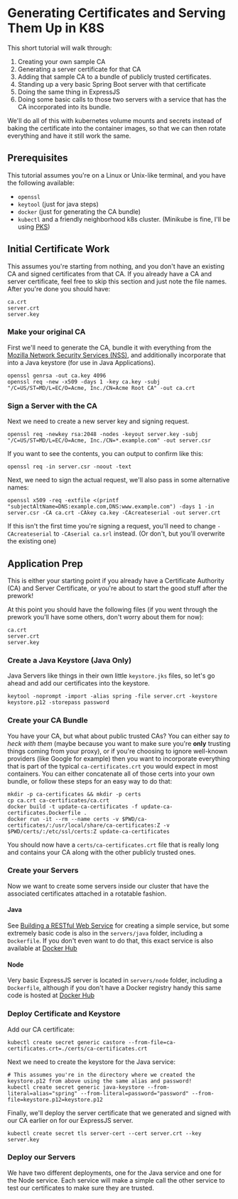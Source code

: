 # Generating Certificates and Serving Them Up in K8S

This short tutorial will walk through:

1. Creating your own sample CA
1. Generating a server certificate for that CA
1. Adding that sample CA to a bundle of publicly trusted certificates.
1. Standing up a very basic Spring Boot server with that certificate
1. Doing the same thing in ExpressJS
1. Doing some basic calls to those two servers with a service that has the CA incorporated into its bundle.

We'll do all of this with kubernetes volume mounts and secrets instead of baking the certificate into the container images, so that we can then rotate everything and have it still work the same.

## Prerequisites

This tutorial assumes you're on a Linux or Unix-like terminal, and you have the following available:

- `openssl`
- `keytool` (just for java steps)
- `docker` (just for generating the CA bundle)
- `kubectl` and a friendly neighborhood k8s cluster. (Minikube is fine, I'll be using [PKS](https://pivotal.io/platform/pivotal-container-service))

## Initial Certificate Work

This assumes you're starting from nothing, and you don't have an existing CA and signed certificates from that CA. If you already have a CA and server certificate, feel free to skip this section and just note the file names. After you're done you should have:

```
ca.crt
server.crt
server.key
```

### Make your original CA

First we'll need to generate the CA, bundle it with everything from the [Mozilla Network Security Services (NSS)](https://www.mozilla.org/en-US/about/governance/policies/security-group/certs/policy/), and additionally incorporate that into a Java keystore (for use in Java Applications).

```
openssl genrsa -out ca.key 4096
openssl req -new -x509 -days 1 -key ca.key -subj "/C=US/ST=MD/L=EC/O=Acme, Inc./CN=Acme Root CA" -out ca.crt
```

### Sign a Server with the CA

Next we need to create a new server key and signing request.

```
openssl req -newkey rsa:2048 -nodes -keyout server.key -subj "/C=US/ST=MD/L=EC/O=Acme, Inc./CN=*.example.com" -out server.csr
```

If you want to see the contents, you can output to confirm like this:

```
openssl req -in server.csr -noout -text
```

Next, we need to sign the actual request, we'll also pass in some alternative names:

```
openssl x509 -req -extfile <(printf "subjectAltName=DNS:example.com,DNS:www.example.com") -days 1 -in server.csr -CA ca.crt -CAkey ca.key -CAcreateserial -out server.crt
```

If this isn't the first time you're signing a request, you'll need to change `-CAcreateserial` to `-CAserial ca.srl` instead. (Or don't, but you'll overwrite the existing one)

## Application Prep

This is either your starting point if you already have a Certificate Authority (CA) and Server Certificate, or you're about to start the good stuff after the prework!

At this point you should have the following files (if you went through the prework you'll have some others, don't worry about them for now):

```
ca.crt
server.crt
server.key
```

### Create a Java Keystore (Java Only)

Java Servers like things in their own little `keystore.jks` files, so let's go ahead and add our certificates into the keystore.

```
keytool -noprompt -import -alias spring -file server.crt -keystore keystore.p12 -storepass password
```

### Create your CA Bundle

You have your CA, but what about public trusted CAs? You can either say _to heck with them_ (maybe because you want to make sure you're **only** trusting things coming from your proxy), or if you're choosing to ignore well-known providers (like Google for example) then you want to incorporate everything that is part of the typical `ca-certificates.crt` you would expect in most containers. You can either concatenate all of those certs into your own bundle, or follow these steps for an easy way to do that:

```
mkdir -p ca-certificates && mkdir -p certs
cp ca.crt ca-certificates/ca.crt
docker build -t update-ca-certificates -f update-ca-certificates.Dockerfile .
docker run -it --rm --name certs -v $PWD/ca-certificates/:/usr/local/share/ca-certificates:Z -v $PWD/certs/:/etc/ssl/certs:Z update-ca-certificates
```

You should now have a `certs/ca-certificates.crt` file that is really long and contains your CA along with the other publicly trusted ones.

### Create your Servers

Now we want to create some servers inside our cluster that have the associated certificates attached in a rotatable fashion.

#### Java

See [Building a RESTful Web Service](https://spring.io/guides/gs/rest-service/) for creating a simple service, but some extremely basic code is also in the `servers/java` folder, including a `Dockerfile`. If you don't even want to do that, this exact service is also available at [Docker Hub](https://cloud.docker.com/u/voor/repository/docker/voor/java-service)

#### Node

Very basic ExpressJS server is located in `servers/node` folder, including a `Dockerfile`, although if you don't have a Docker registry handy this same code is hosted at [Docker Hub](https://cloud.docker.com/u/voor/repository/docker/voor/node-service)

### Deploy Certificate and Keystore

Add our CA certificate:

```
kubectl create secret generic castore --from-file=ca-certificates.crt=./certs/ca-certificates.crt
```

Next we need to create the keystore for the Java service:

```
# This assumes you're in the directory where we created the keystore.p12 from above using the same alias and password!
kubectl create secret generic java-keystore --from-literal=alias="spring" --from-literal=password="password" --from-file=keystore.p12=keystore.p12
```

Finally, we'll deploy the server certificate that we generated and signed with our CA earlier on for our ExpressJS server.

```
kubectl create secret tls server-cert --cert server.crt --key server.key
```

### Deploy our Servers

We have two different deployments, one for the Java service and one for the Node service. Each service will make a simple call the other service to test our certificates to make sure they are trusted.
